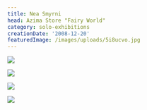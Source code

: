 ```yaml
---
title: Nea Smyrni
head: Azima Store "Fairy World"
category: solo-exhibitions
creationDate: '2008-12-20'
featuredImage: /images/uploads/5i8ucvo.jpg
---
```

![ ](https://i.imgur.com/KD79qf8.jpg "")

![ ](https://i.imgur.com/VQqv7GN.jpg "")

![ ](https://i.imgur.com/ZKTn6BI.jpg "")

![ ](https://i.imgur.com/WALO7px.jpg "")

